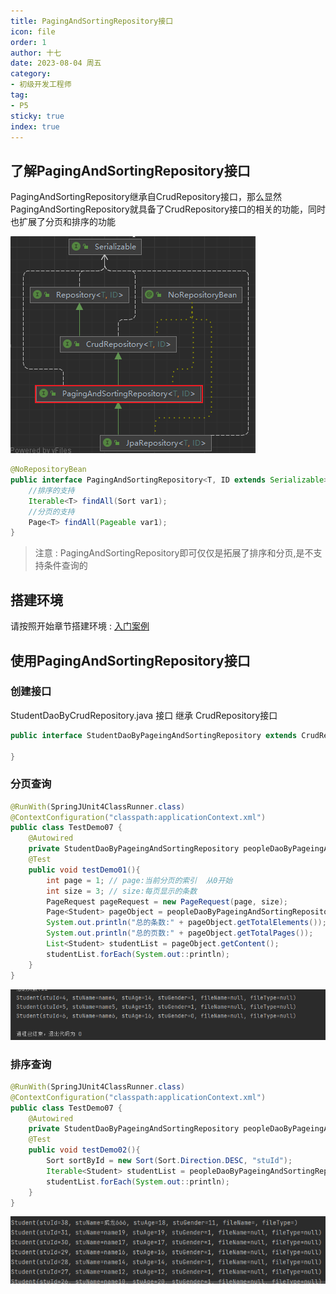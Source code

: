```yaml
---
title: PagingAndSortingRepository接口
icon: file
order: 1
author: 十七
date: 2023-08-04 周五
category:
- 初级开发工程师
tag:
- P5
sticky: true
index: true
---
```


## 了解PagingAndSortingRepository接口

PagingAndSortingRepository继承自CrudRepository接口，那么显然PagingAndSortingRepository就具备了CrudRepository接口的相关的功能，同时也扩展了分页和排序的功能

![](assets/image-20230804141546241.png)

```Java
@NoRepositoryBean
public interface PagingAndSortingRepository<T, ID extends Serializable> extends CrudRepository<T, ID> {
	//排序的支持
    Iterable<T> findAll(Sort var1);
    //分页的支持
    Page<T> findAll(Pageable var1);
}
```

>注意 : PagingAndSortingRepository即可仅仅是拓展了排序和分页,是不支持条件查询的
## 搭建环境

请按照开始章节搭建环境 : [入门案例](../01_入门案例/入门案例.md)
## 使用PagingAndSortingRepository接口

### 创建接口

StudentDaoByCrudRepository.java 接口 继承 CrudRepository接口
```Java
public interface StudentDaoByPageingAndSortingRepository extends CrudRepository<Student, Integer> {

}
```
### 分页查询


```Java
@RunWith(SpringJUnit4ClassRunner.class)
@ContextConfiguration("classpath:applicationContext.xml")
public class TestDemo07 {
    @Autowired
    private StudentDaoByPageingAndSortingRepository peopleDaoByPageingAndSortingRepository;
    @Test
    public void testDemo01(){
        int page = 1; // page:当前分页的索引  从0开始
        int size = 3; // size:每页显示的条数
        PageRequest pageRequest = new PageRequest(page, size);
        Page<Student> pageObject = peopleDaoByPageingAndSortingRepository.findAll(pageRequest);
        System.out.println("总的条数:" + pageObject.getTotalElements());
        System.out.println("总的页数:" + pageObject.getTotalPages());
        List<Student> studentList = pageObject.getContent();
        studentList.forEach(System.out::println);
    }
}
```

![](assets/image-20230804171815045.png)

### 排序查询

```java
@RunWith(SpringJUnit4ClassRunner.class)
@ContextConfiguration("classpath:applicationContext.xml")
public class TestDemo07 {
    @Autowired
    private StudentDaoByPageingAndSortingRepository peopleDaoByPageingAndSortingRepository;
    @Test
    public void testDemo02(){
        Sort sortById = new Sort(Sort.Direction.DESC, "stuId");
        Iterable<Student> studentList = peopleDaoByPageingAndSortingRepository.findAll(sortById);
        studentList.forEach(System.out::println);
    }
}
```

![](assets/image-20230804171912246.png)
